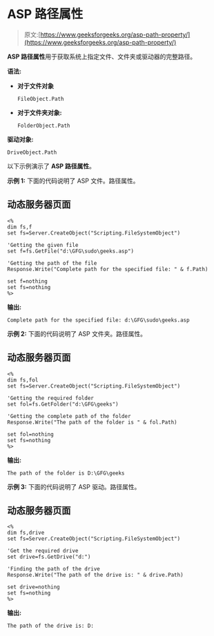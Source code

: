 # ASP 路径属性

> 原文:[https://www.geeksforgeeks.org/asp-path-property/](https://www.geeksforgeeks.org/asp-path-property/)

**ASP 路径属性**用于获取系统上指定文件、文件夹或驱动器的完整路径。

**语法:**

*   **对于文件对象**

    ```
    FileObject.Path
    ```

*   **对于文件夹对象:**

    ```
    FolderObject.Path
    ```

**驱动对象:**

```
DriveObject.Path
```

以下示例演示了 **ASP 路径属性**。

**示例 1:** 下面的代码说明了 ASP 文件。路径属性。

## 动态服务器页面

```
<%
dim fs,f
set fs=Server.CreateObject("Scripting.FileSystemObject")

'Getting the given file
set f=fs.GetFile("d:\GFG\sudo\geeks.asp")

'Getting the path of the file
Response.Write("Complete path for the specified file: " & f.Path)

set f=nothing
set fs=nothing
%>
```

**输出:**

```
Complete path for the specified file: d:\GFG\sudo\geeks.asp
```

**示例 2:** 下面的代码说明了 ASP 文件夹。路径属性。

## 动态服务器页面

```
<%
dim fs,fol
set fs=Server.CreateObject("Scripting.FileSystemObject")

'Getting the required folder
set fol=fs.GetFolder("d:\GFG\geeks")

'Getting the complete path of the folder
Response.Write("The path of the folder is " & fol.Path)

set fol=nothing
set fs=nothing
%>
```

**输出:**

```
The path of the folder is D:\GFG\geeks
```

**示例 3:** 下面的代码说明了 ASP 驱动。路径属性。

## 动态服务器页面

```
<%
dim fs,drive
set fs=Server.CreateObject("Scripting.FileSystemObject")

'Get the required drive
set drive=fs.GetDrive("d:")

'Finding the path of the drive
Response.Write("The path of the drive is: " & drive.Path)

set drive=nothing
set fs=nothing
%>
```

**输出:**

```
The path of the drive is: D:
```